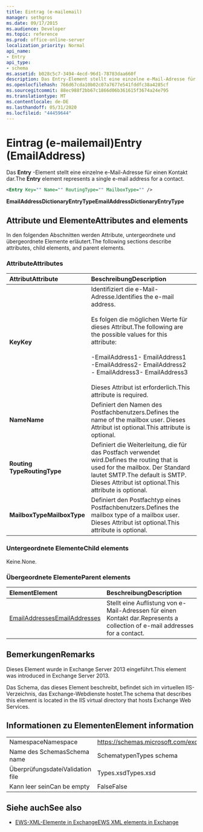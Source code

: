 ```yaml
---
title: Eintrag (e-mailemail)
manager: sethgros
ms.date: 09/17/2015
ms.audience: Developer
ms.topic: reference
ms.prod: office-online-server
localization_priority: Normal
api_name:
- Entry
api_type:
- schema
ms.assetid: b028c5c7-3494-4ecd-96d1-78783daa660f
description: Das Entry-Element stellt eine einzelne e-Mail-Adresse für einen Kontakt dar.
ms.openlocfilehash: 766d67cda10b02c07a7677e541fddfc38a4285cf
ms.sourcegitcommit: 88ec988f2bb67c1866d06b361615f3674a24e795
ms.translationtype: MT
ms.contentlocale: de-DE
ms.lasthandoff: 05/31/2020
ms.locfileid: "44459644"
---
```

# <a name="entry-emailaddress"></a><span data-ttu-id="216b7-103">Eintrag (e-mailemail)</span><span class="sxs-lookup"><span data-stu-id="216b7-103">Entry (EmailAddress)</span></span>

<span data-ttu-id="216b7-104">Das **Entry** -Element stellt eine einzelne e-Mail-Adresse für einen Kontakt dar.</span><span class="sxs-lookup"><span data-stu-id="216b7-104">The **Entry** element represents a single e-mail address for a contact.</span></span> 
  
```XML
<Entry Key="" Name="" RoutingType="" MailboxType="" />
```

<span data-ttu-id="216b7-105">**EmailAddressDictionaryEntryType**</span><span class="sxs-lookup"><span data-stu-id="216b7-105">**EmailAddressDictionaryEntryType**</span></span>

## <a name="attributes-and-elements"></a><span data-ttu-id="216b7-106">Attribute und Elemente</span><span class="sxs-lookup"><span data-stu-id="216b7-106">Attributes and elements</span></span>

<span data-ttu-id="216b7-107">In den folgenden Abschnitten werden Attribute, untergeordnete und übergeordnete Elemente erläutert.</span><span class="sxs-lookup"><span data-stu-id="216b7-107">The following sections describe attributes, child elements, and parent elements.</span></span>
  
### <a name="attributes"></a><span data-ttu-id="216b7-108">Attribute</span><span class="sxs-lookup"><span data-stu-id="216b7-108">Attributes</span></span>

|<span data-ttu-id="216b7-109">**Attribut**</span><span class="sxs-lookup"><span data-stu-id="216b7-109">**Attribute**</span></span>|<span data-ttu-id="216b7-110">**Beschreibung**</span><span class="sxs-lookup"><span data-stu-id="216b7-110">**Description**</span></span>|
|:-----|:-----|
|<span data-ttu-id="216b7-111">**Key**</span><span class="sxs-lookup"><span data-stu-id="216b7-111">**Key**</span></span> <br/> | <span data-ttu-id="216b7-112">Identifiziert die e-Mail-Adresse.</span><span class="sxs-lookup"><span data-stu-id="216b7-112">Identifies the e-mail address.</span></span><br/><br/><span data-ttu-id="216b7-113">Es folgen die möglichen Werte für dieses Attribut.</span><span class="sxs-lookup"><span data-stu-id="216b7-113">The following are the possible values for this attribute:</span></span><br/><br/><span data-ttu-id="216b7-114">-EmailAddress1</span><span class="sxs-lookup"><span data-stu-id="216b7-114">-  EmailAddress1</span></span>  <br/><span data-ttu-id="216b7-115">-EmailAddress2</span><span class="sxs-lookup"><span data-stu-id="216b7-115">-  EmailAddress2</span></span>  <br/><span data-ttu-id="216b7-116">- EmailAddress3</span><span class="sxs-lookup"><span data-stu-id="216b7-116">-  EmailAddress3</span></span> <br/><br/>  <span data-ttu-id="216b7-117">Dieses Attribut ist erforderlich.</span><span class="sxs-lookup"><span data-stu-id="216b7-117">This attribute is required.</span></span>  <br/> |
|<span data-ttu-id="216b7-118">**Name**</span><span class="sxs-lookup"><span data-stu-id="216b7-118">**Name**</span></span> <br/> |<span data-ttu-id="216b7-119">Definiert den Namen des Postfachbenutzers.</span><span class="sxs-lookup"><span data-stu-id="216b7-119">Defines the name of the mailbox user.</span></span> <span data-ttu-id="216b7-120">Dieses Attribut ist optional.</span><span class="sxs-lookup"><span data-stu-id="216b7-120">This attribute is optional.</span></span>  <br/> |
|<span data-ttu-id="216b7-121">**Routing Type**</span><span class="sxs-lookup"><span data-stu-id="216b7-121">**RoutingType**</span></span> <br/> |<span data-ttu-id="216b7-122">Definiert die Weiterleitung, die für das Postfach verwendet wird.</span><span class="sxs-lookup"><span data-stu-id="216b7-122">Defines the routing that is used for the mailbox.</span></span> <span data-ttu-id="216b7-123">Der Standard lautet SMTP.</span><span class="sxs-lookup"><span data-stu-id="216b7-123">The default is SMTP.</span></span> <span data-ttu-id="216b7-124">Dieses Attribut ist optional.</span><span class="sxs-lookup"><span data-stu-id="216b7-124">This attribute is optional.</span></span>  <br/> |
|<span data-ttu-id="216b7-125">**MailboxType**</span><span class="sxs-lookup"><span data-stu-id="216b7-125">**MailboxType**</span></span> <br/> |<span data-ttu-id="216b7-126">Definiert den Postfachtyp eines Postfachbenutzers.</span><span class="sxs-lookup"><span data-stu-id="216b7-126">Defines the mailbox type of a mailbox user.</span></span> <span data-ttu-id="216b7-127">Dieses Attribut ist optional.</span><span class="sxs-lookup"><span data-stu-id="216b7-127">This attribute is optional.</span></span>  <br/> |
   
### <a name="child-elements"></a><span data-ttu-id="216b7-128">Untergeordnete Elemente</span><span class="sxs-lookup"><span data-stu-id="216b7-128">Child elements</span></span>

<span data-ttu-id="216b7-129">Keine.</span><span class="sxs-lookup"><span data-stu-id="216b7-129">None.</span></span>
  
### <a name="parent-elements"></a><span data-ttu-id="216b7-130">Übergeordnete Elemente</span><span class="sxs-lookup"><span data-stu-id="216b7-130">Parent elements</span></span>

|<span data-ttu-id="216b7-131">**Element**</span><span class="sxs-lookup"><span data-stu-id="216b7-131">**Element**</span></span>|<span data-ttu-id="216b7-132">**Beschreibung**</span><span class="sxs-lookup"><span data-stu-id="216b7-132">**Description**</span></span>|
|:-----|:-----|
|[<span data-ttu-id="216b7-133">EmailAddresses</span><span class="sxs-lookup"><span data-stu-id="216b7-133">EmailAddresses</span></span>](emailaddresses.md) <br/> |<span data-ttu-id="216b7-134">Stellt eine Auflistung von e-Mail-Adressen für einen Kontakt dar.</span><span class="sxs-lookup"><span data-stu-id="216b7-134">Represents a collection of e-mail addresses for a contact.</span></span>  <br/> |
   
## <a name="remarks"></a><span data-ttu-id="216b7-135">Bemerkungen</span><span class="sxs-lookup"><span data-stu-id="216b7-135">Remarks</span></span>

<span data-ttu-id="216b7-136">Dieses Element wurde in Exchange Server 2013 eingeführt.</span><span class="sxs-lookup"><span data-stu-id="216b7-136">This element was introduced in Exchange Server 2013.</span></span>
  
<span data-ttu-id="216b7-137">Das Schema, das dieses Element beschreibt, befindet sich im virtuellen IIS-Verzeichnis, das Exchange-Webdienste hostet.</span><span class="sxs-lookup"><span data-stu-id="216b7-137">The schema that describes this element is located in the IIS virtual directory that hosts Exchange Web Services.</span></span>
  
## <a name="element-information"></a><span data-ttu-id="216b7-138">Informationen zu Elementen</span><span class="sxs-lookup"><span data-stu-id="216b7-138">Element information</span></span>

|||
|:-----|:-----|
|<span data-ttu-id="216b7-139">Namespace</span><span class="sxs-lookup"><span data-stu-id="216b7-139">Namespace</span></span>  <br/> |https://schemas.microsoft.com/exchange/services/2006/types  <br/> |
|<span data-ttu-id="216b7-140">Name des Schemas</span><span class="sxs-lookup"><span data-stu-id="216b7-140">Schema name</span></span>  <br/> |<span data-ttu-id="216b7-141">Schematypen</span><span class="sxs-lookup"><span data-stu-id="216b7-141">Types schema</span></span>  <br/> |
|<span data-ttu-id="216b7-142">Überprüfungsdatei</span><span class="sxs-lookup"><span data-stu-id="216b7-142">Validation file</span></span>  <br/> |<span data-ttu-id="216b7-143">Types.xsd</span><span class="sxs-lookup"><span data-stu-id="216b7-143">Types.xsd</span></span>  <br/> |
|<span data-ttu-id="216b7-144">Kann leer sein</span><span class="sxs-lookup"><span data-stu-id="216b7-144">Can be empty</span></span>  <br/> |<span data-ttu-id="216b7-145">False</span><span class="sxs-lookup"><span data-stu-id="216b7-145">False</span></span>  <br/> |
   
## <a name="see-also"></a><span data-ttu-id="216b7-146">Siehe auch</span><span class="sxs-lookup"><span data-stu-id="216b7-146">See also</span></span>

- [<span data-ttu-id="216b7-147">EWS-XML-Elemente in Exchange</span><span class="sxs-lookup"><span data-stu-id="216b7-147">EWS XML elements in Exchange</span></span>](ews-xml-elements-in-exchange.md)

